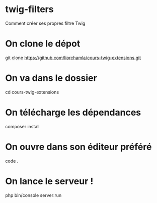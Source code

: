 # twig-filters

Comment créer ses propres filtre Twig

# On clone le dépot
git clone https://github.com/liorchamla/cours-twig-extensions.git

# On va dans le dossier
cd cours-twig-extensions

# On télécharge les dépendances
composer install

# On ouvre dans son éditeur préféré
code .

# On lance le serveur !
php bin/console server:run